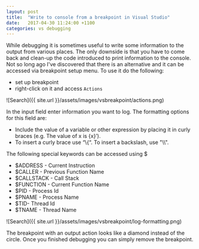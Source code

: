 ```yaml
---
layout: post
title:  "Write to console from a breakpoint in Visual Studio"
date:   2017-04-30 11:24:00 +1100
categories: vs debugging
---
```

While debugging it is sometimes useful to write some information to the output from various places.
The only downside is that you have to come back and clean-up the code introduced to print information to the console.
Not so long ago I've discovered that there is an alternative and it can be accessed via breakpoint setup menu.
To use it do the following:

*  set up breakpoint
* right-click on it and access `Actions`

![Search]({{ site.url }}/assets/images/vsbreakpoint/actions.png)

In the input field enter information you want to log. The formatting options for this field are:

* Include the value of a variable or other expression by placing it in curly braces (e.g. The value of x is {x}’).
* To insert a curly brace use “\\{“. To insert a backslash, use "\\\\".

The following special keywords can be accessed using $

* $ADDRESS - Current Instruction
* $CALLER - Previous Function Name
* $CALLSTACK - Call Stack
* $FUNCTION - Current Function Name
* $PID - Process Id
* $PNAME - Process Name
* $TID- Thread Id
* $TNAME - Thread Name

![Search]({{ site.url }}/assets/images/vsbreakpoint/log-formatting.png)

The breakpoint with an output action looks like a diamond instead of the circle.
Once you finished debugging you can simply remove the breakpoint.
